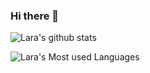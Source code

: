 ### Hi there 👋

![Lara's github stats](https://github-readme-stats.vercel.app/api?username=Laraconverso&show_icons=true&theme=dracula)

![Lara's Most used Languages](https://github-readme-stats.vercel.app/api/top-langs/?username=Laraconverso&layout=compact)
<!--
**Laraconverso/Laraconverso** is a ✨ _special_ ✨ repository because its `README.md` (this file) appears on your GitHub profile.

Here are some ideas to get you started:

- 🔭 I’m currently working on ...
- 🌱 I’m currently learning ...
- 👯 I’m looking to collaborate on ...
- 🤔 I’m looking for help with ...
- 💬 Ask me about ...
- 📫 How to reach me: ...
- 😄 Pronouns: ...
- ⚡ Fun fact: ...
-->
